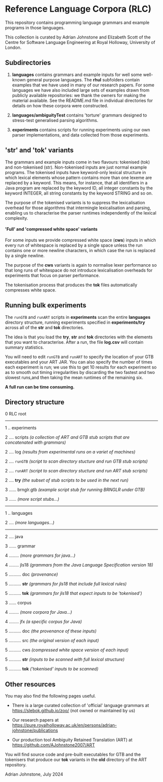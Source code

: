 # Reference Language Corpora (RLC)

This repository contains programming language grammars and example programs in those languages.

This collection is curated by Adrian Johnstone and Elizabeth Scott of the Centre for Software Language Engineering at Royal Holloway, University of London.

## Subdirectories

1. **languages** contains grammars and example inputs for well some well-known general purpose languages. The **rhul** subfolders contain examples that we have used in many of our research papers. For some languages we have also included large sets of examples drawn from publicly available repositories: we thank the owners for making the material available.
See the README.md file in individual directories for details on how these corpora were constructed.

2. **languages/ambiguityTest** contains 'torture' grammars designed to stress-test generalised parsing algorithms.

3. **experiments** contains scripts for running experiments using our own parser implementations, and data collected from those experiments.

## 'str' and 'tok' variants

The grammars and example inputs come in two flavours: tokenised (tok) and non-tokenised (str). Non-tokenised inputs are just normal example programs. The tokenised inputs have keyword-only lexical structure in which lexical elements whose pattern contains more than one lexeme are replaced by a keyword. This means, for instance, that all identifiers in a Java program are replaced by the keyword ID, all integer constants by the keyword INTEGER, all string constants by the keyword STRING and so on.

The purpose of the tokenised variants is to suppress the lexicalisation overhead for those algorithms that intermingle lexicalisation and parsing, enabling us to characterise the parser runtimes independently of the lexical complexity.

#### 'Full' and 'compressed white space' variants

For some inputs we provide compressed white space (**cws**) inputs in which every run of whitespace is replaced by a single space unless the run contains one or more newline characters, in which case the run is replaced by a single newline. 

The purpose of the **cws** variants is again to normalise lexer performance so that long runs of whitespace do not introduce lexicalisation overheads for experiments that focus on parser performance. 

The tokenisation process that produces the **tok** files automatically compresses white space.

## Running bulk experiments

The `runGTB` and `runART` scripts in **experiments** scan the entire **languages** directory structure, running experiments specified in **experiments/try** across all of the **str** and **tok** directories. 

The idea is that you load the **try**, **str** and **tok** directories with the elements that you want to characterise. After a run, the file **log.csv** will contain summary statistics.

You will need to edit `runGTB` and `runART` to specify the location of your GTB executables and your ART JAR. You can also specify the number of times each experiment is run; we use this to get 10 results for each experiment so as to smooth out timing irregularities by discarding the two fastest and two slowest runs,and then taking the mean runtimes of the remaining six.

**A full run can be time consuming.**

## Directory structure

0 RLC root

---

1 .. experiments

2 .... scripts *(a collection of ART and GTB stub scripts that are concatenated with grammars)*

2 .... log *(results from experimental runs on a variet of machines)*

2 .... `runGTB` *(script to scan directory stucture and run GTB stub scripts)*

2 .... `runART`  *(script to scan directory stucture and run ART stub scripts)*

2 .... **try** *(the subset of stub scripts to be used in the next run)*

3 ...... brnglr.gtb *(example script stub for running BRNGLR under GTB)*

3 ...... *(more script stubs...)*

---

1 .. languages

2 .... *(more languages...)*

---

2 .... java

3 ...... grammar

4 ........ *(more grammars for java...)*

4 ........ jls18 *(grammars from the Java Language Specification version 18)*

5 .......... doc *(provenance)*

5 .......... **str** *(grammars for jls18 that include full lexical rules)*

5 .......... **tok** *(grammars for jls18 that expect inputs to be 'tokenised')*

3 ...... corpus

4 ........ *(more corpora for Java...)*

4 ........ jfx	 *(a specific corpus for Java)*

5 .......... doc *(the provenance of these inputs)*

5 .......... src *(the original version of each input)*

5 .......... cws *(compressed white space version of each input)*

5 .......... **str** *(inputs to be scanned with full lexical structure)*

5 .......... **tok** *('tokenised' inputs to be scanned)*

## Other resources
 
You may also find the following pages useful.

* There is a large curated collection of 'official' language grammars at https://slebok.github.io/zoo/ (not owned or maintained by us)

* Our research papers at https://pure.royalholloway.ac.uk/en/persons/adrian-johnstone/publications

* Our production tool Ambiguity Retained Translation (ART) at https://github.com/AJohnstone2007/ART

You will find source code and pre-built executables for GTB and the tokenisers that produce our **tok** variants in the **old** directory of the ART repository.

Adrian Johnstone, July 2024
